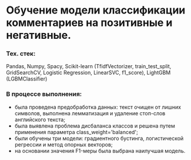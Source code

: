 # Обучение модели классификации комментариев на позитивные и негативные. 

### Тех. стек: 
Pandas, Numpy, Spacу, Scikit-learn (TfidfVectorizer, train_test_split, GridSearchCV, Logistic Regression, LinearSVC, f1_score), LightGBM (LGBMClassifier)

### В процессе выполнения:

- была проведена предобработка данных: текст очищен от лишних символов, выполнена лемматизация и удаление стоп-слов английского текста;
- была выявлена проблема дисбаланса классов и решена путем применения параметра class_weight='balanced';
- были обучены три модели: градиентного бустинга, логистической регрессии и метод опорных векторов;
- на основании значения F1-меры была выбрана наилучшая модель.
